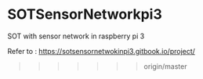 # SOTSensorNetworkpi3
SOT with sensor network in raspberry pi 3

Refer to : https://sotsensornetwokinpi3.gitbook.io/project/
>>>>>>> origin/master
